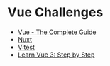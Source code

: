 # Vue Challenges

- [Vue - The Complete Guide](challenge-001/README.md)
- [Nuxt](challenge-002/README.md)
- [Vitest](challenge-003/README.md)
- [Learn Vue 3: Step by Step](challenge-004/README.md)

